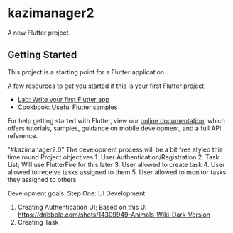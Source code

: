 # kazimanager2

A new Flutter project.

## Getting Started

This project is a starting point for a Flutter application.

A few resources to get you started if this is your first Flutter project:

- [Lab: Write your first Flutter app](https://flutter.dev/docs/get-started/codelab)
- [Cookbook: Useful Flutter samples](https://flutter.dev/docs/cookbook)

For help getting started with Flutter, view our
[online documentation](https://flutter.dev/docs), which offers tutorials,
samples, guidance on mobile development, and a full API reference.

"#kazimanager2.0"
The development process will be a bit free styled this time round
Project objectives
    1. User Authentication/Registration
    2. Task List; Will use FlutterFire for this later
    3. User allowed to create task
    4. User allowed to receive tasks assigned to them
    5. User allowed to monitor tasks they assigned to others

 Development goals.
 Step One: UI Development
  1. Creating Authentication UI;
    Based on this UI
        https://dribbble.com/shots/14309949-Animals-Wiki-Dark-Version
  2. Creating Task
